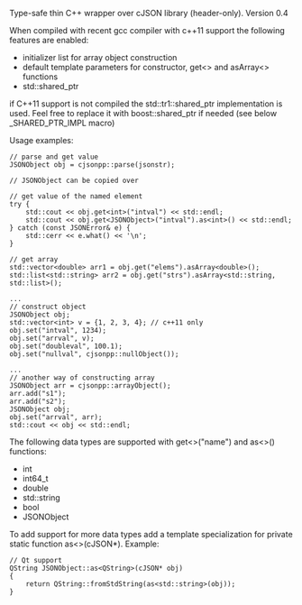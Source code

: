 Type-safe thin C++ wrapper over cJSON library (header-only).
Version 0.4

When compiled with recent gcc compiler with c++11 support the following features are enabled:
* initializer list for array object construction
* default template parameters for constructor, get<> and asArray<> functions
* std::shared_ptr

if C++11 support is not compiled the std::tr1::shared_ptr implementation is used.
Feel free to replace it with boost::shared_ptr if needed (see below _SHARED_PTR_IMPL macro)

Usage examples:

	// parse and get value
	JSONObject obj = cjsonpp::parse(jsonstr);

	// JSONObject can be copied over

	// get value of the named element
	try {
		std::cout << obj.get<int>("intval") << std::endl;
		std::cout << obj.get<JSONObject>("intval").as<int>() << std::endl;
	} catch (const JSONError& e) {
		std::cerr << e.what() << '\n';
	}

	// get array
	std::vector<double> arr1 = obj.get("elems").asArray<double>();
	std::list<std::string> arr2 = obj.get("strs").asArray<std::string, std::list>();

	...
	// construct object
	JSONObject obj;
	std::vector<int> v = {1, 2, 3, 4}; // c++11 only
	obj.set("intval", 1234);
	obj.set("arrval", v);
	obj.set("doubleval", 100.1);
	obj.set("nullval", cjsonpp::nullObject());

	...
	// another way of constructing array
	JSONObject arr = cjsonpp::arrayObject();
	arr.add("s1");
	arr.add("s2");
	JSONObject obj;
	obj.set("arrval", arr);
	std::cout << obj << std::endl;

The following data types are supported with get<>("name") and as<>() functions:
* int
* int64_t
* double
* std::string
* bool
* JSONObject

To add support for more data types add a template specialization for private static function as<>(cJSON*).
Example:
	
	// Qt support
	QString JSONObject::as<QString>(cJSON* obj)
	{
		return QString::fromStdString(as<std::string>(obj));
	}
